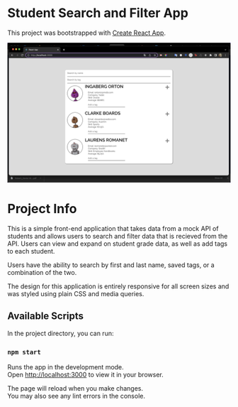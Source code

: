 # Student Search and Filter App

This project was bootstrapped with [Create React App](https://github.com/facebook/create-react-app).

![Website Screenshot](/public/screenshot.png)

# Project Info

This is a simple front-end application that takes data from a mock API of students and allows users to search and filter data that is recieved from the API. Users can view and expand on student grade data, as well as add tags to each student.

Users have the ability to search by first and last name, saved tags, or a combination of the two.

The design for this application is entirely responsive for all screen sizes and was styled using plain CSS and media queries.

## Available Scripts

In the project directory, you can run:

### `npm start`

Runs the app in the development mode.\
Open [http://localhost:3000](http://localhost:3000) to view it in your browser.

The page will reload when you make changes.\
You may also see any lint errors in the console.

